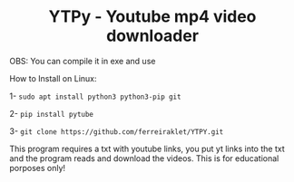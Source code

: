 <h1 align="center">YTPy - Youtube mp4 video downloader</h1>
OBS: You can compile it in exe and use

How to Install on Linux:

1- `sudo apt install python3 python3-pip git`

2- `pip install pytube`

3- `git clone https://github.com/ferreiraklet/YTPY.git`

This program requires a txt with youtube links, you put yt links into the txt and the program reads and download the videos.
This is for educational porposes only!
